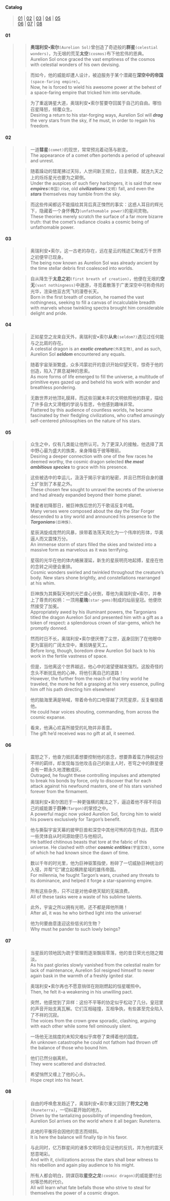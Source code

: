 #### Catalog
> [01](#01) | [02](#02) | [03](#03) | [04](#04) | [05](#05)  
> [06](#06) | [07](#07) | [08](#08)

#### 01
>> **奥瑞利安•索尔**`(Aurelion Sol)`曾创造了奇迹般的**群星**`(celestial wonders)`，为无垠的荒芜**太空**`(cosmos)`布下他宏伟的恩典。  
>> Aurelion Sol once graced the vast emptiness of the cosmos with celestial wonders of his own devising.
>
>> 而如今，他的威能却遭人设计，被迫服务于某个潜藏在**深空中的帝国**`(space-faring empire)`。  
>> Now, he is forced to wield his awesome power at the behest of a space-faring empire that tricked him into servitude.
>
>> 为了重返铸星大道，奥瑞利安•索尔誓要夺回属于自己的自由。哪怕召星降怒，倾覆众生。  
>> Desiring a return to his star-forging ways, Aurelion Sol will ***drag*** the very stars from the sky, if he must, in order to regain his freedom.
#### 02
>> 一道**彗星**`(comet)`的现世，常常预兆着动荡与剧变。  
>> The appearance of a comet often portends a period of upheaval and unrest.
>
>> 随着躁动的彗尾拂过天际，人世间新王频立，旧主俱薨，就连九天之上的烁烁星光也要为之颠倒。  
>> Under the auspices of such fiery harbingers, it is said that new ***empires***`(帝国)` rise, old ***civilizations***`(文明)` fall, and even the ***stars*** themselves may tumble from the sky.
>
>> 而这些传闻都远不能描绘其背后真正悚然的事实：这惑人耳目的辉光下，隐藏着一个身怀**伟力**`(unfathomable power)`的星间灵物。  
>> These theories merely scratch the surface of a far more bizarre truth: that the comet’s radiance cloaks a cosmic being of unfathomable power.
#### 03
>> 奥瑞利安•索尔，这一古老的存在，远在星云的残迹汇聚成万千世界之初便早已现身。  
>> The being now known as Aurelion Sol was already ancient by the time stellar debris first coalesced into worlds.
>
>> 自从降生于**太息之初**`(first breath of creation)`，他便在无垠的**空无**`(vast nothingness)`中遨游，寻觅着散落于广袤深空中可称奇伟的光华，渲染他亘古凭飞的漫卷长天。  
>> Born in the first breath of creation, he roamed the vast nothingness, seeking to fill a canvas of incalculable breadth with marvels whose twinkling spectra brought him considerable delight and pride.
#### 04
>> 正如星空之龙来自天外，奥瑞利安•索尔**从未**`(seldom?)`遇见过任何能与之比肩的存在。  
>> A celestial dragon is an ***exotic creature***`(外来生物)`, and as such, Aurelion Sol ***seldom*** encountered any equals.
>
>> 随着宇宙渐渐繁盛，众多鸿蒙初开的意识开始仰望天穹，惊奇于他的创造，陷入了屏息凝神的思索。  
>> As more forms of life emerged to fill the universe, a multitude of primitive eyes gazed up and beheld his work with wonder and breathless pondering.
>
>> 无数世界对他顶礼膜拜，而这些羽翼未丰的文明依照他的群星，描绘了许多自大又滑稽的学说与哲思，令他感到趣味非常。  
>> Flattered by this audience of countless worlds, he became fascinated by their fledgling civilizations, who crafted amusingly self-centered philosophies on the nature of his stars.
#### 05
>> 众生之中，仅有几类能让他所认可。为了更深入的接触，他选择了其中野心最为盛大的族类，亲身降临于彼等眼前。  
>> Desiring a deeper connection with one of the few races he deemed worthy, the cosmic dragon selected ***the most ambitious species*** to grace with his presence.
>
>> 这些被选中的幸运儿，汲汲于揭示宇宙的秘密，并且已然将自身的疆土扩张到了本星之外。  
>> These chosen few sought to unravel the secrets of the universe and had already expanded beyond their home planet.
>
>> 铸星者初降那日，被巨神族后世的万千歌谣反复吟唱。  
>> Many verses were composed about the day the Star Forger descended to a tiny world and announced his presence to the ***Targonians***`(巨神族)`.
>
>> 星辰涡旋成庞然的风暴，挟带着浩荡天岚化为一个伟岸的形体，华美逼人而又震悚万分。  
>> An immense storm of stars filled the skies and twisted into a massive form as marvelous as it was terrifying.
>
>> 星宿的光华在他的体内蜷展漫延，新生的星辰明亮地起搏，星座在他的念转之间便会重排。  
>> Cosmic wonders swirled and twinkled throughout the creature’s body. New stars shone brightly, and constellations rearranged at his whim.
>
>> 巨神族为其撕裂天地的光芒虔心伏倒，尊他为奥瑞利安•索尔，并奉上了尊贵的权柄：一顶用**星瑰**`(star-gems)`制成的灿丽皇冠。他便欣然接受了加冕。  
>> Appropriately awed by his illuminant powers, the Targonians titled the dragon Aurelion Sol and presented him with a gift as a token of respect: a splendorous crown of star-gems, which he promptly donned.
>
>> 然而时日不长，奥瑞利安•索尔便厌倦了尘世，返身回到了在他眼中更为富丽的广阔太空中，重拾铸星天工。  
>> Before long, though, boredom drew Aurelion Sol back to his work in the fertile vastness of space.
>
>> 但是，当他离这个世界越远，他心中的渴望便越发强烈。这股奇怪的念头不断扰乱他的心神，将他引离自己的道路！  
>> However, the further from the reach of that tiny world he traveled, the more he felt a grasping at his very essence, pulling him off his path directing him elsewhere!
>
>> 他的脑海里满是呐喊，带着命令的口吻穿越了洪荒星原，反复催挠着他。  
>> He could hear voices shouting, commanding, from across the cosmic expanse.
>
>> 看来，他满心欢喜所接受的礼物并非善意。  
>> The gift he’d received was no gift at all, it seemed.
#### 06
>> 震怒之下，他奋力抵抗着想要控制他的恶念，想要靠着蛮力挣脱这份不祥的羁绊，却发现每当他攻击自己的新主人时，苍穹之中的群星便会有一颗永久地湮散成灰。  
>> Outraged, he fought these controlling impulses and attempted to break his bonds by force, only to discover that for each attack against his newfound masters, one of his stars vanished forever from the firmament.
>
>> 奥瑞利安•索尔困厄于一种更强横的魔法之下，逼迫着他不得不将自己的威能置于**巨神**`(Targon)`的掌控之中。  
>> A powerful magic now yoked Aurelion Sol, forcing him to wield his powers exclusively for Targon’s benefit.
>
>> 他与撕裂宇宙天幕的披甲巨兽和深空中其他可怖的存在作战，而其中一些灵体自从时间源始便已与他相识。  
>> He battled chitinous beasts that tore at the fabric of this universe. He clashed with other ***cosmic entities***`(宇宙实体)`, some of which he had known since the dawn of time.
>
>> 数以千年的时光里，他为巨神驱策指使，粉碎了一切威胁巨神统治的入侵，并帮“它”建立起横跨星域的雄伟帝国。  
>> For millennia, he fought Targon’s wars, crushed any threats to its dominance, and helped it forge a star-spanning empire.
>
>> 所有这些杂务，只不过是对他卓绝天赋的无端浪费。  
>> All of these tasks were a waste of his sublime talents.
>
>> 此外，宇宙之所以拥有光明，还不都是拜他所赐！  
>> After all, it was he who birthed light into the universe!
>
>> 他为何要曲意逢迎这些低劣的生物？  
>> Why must he pander to such lowly beings?
#### 07
>> 当星辰的领地因为疏于管理而逐渐飘摇零落，他的昔日荣光也随之黯淡。  
>> As his past glories slowly vanished from the celestial realm for lack of maintenance, Aurelion Sol resigned himself to never again bask in the warmth of a freshly ignited star.
>
>> 奥瑞利安•索尔再也不愿意徜徉在刚刚燃起的恒星暖照中。  
>> Then, he felt it–a weakening in his unwilling pact.
>
>> 突然，他感觉到了异样：这份不平等的协定似乎松动了几分。皇冠里的声音开始支离瓦解。它们互相碰撞，互相争执，有些甚至完全陷入了不祥的沉寂。  
>> The voices from the crown grew sporadic, clashing, arguing with each other while some fell ominously silent.
>
>> 一场他无法揣度的未知灾难似乎席卷了束缚着他的国度。  
>> An unknown catastrophe he could not fathom had thrown off the balance of those who bound him.
>
>> 他们已然分崩离析。  
>> They were scattered and distracted.
>
>> 希望悄然又缠上了他的心头。  
>> Hope crept into his heart.
#### 08
>> 自由的呼唤愈发趋近了，奥瑞利安•索尔重又回到了**符文之地**`(Runeterra)`，一切纠葛开始的地方。  
>> Driven by the tantalizing possibility of impending freedom, Aurelion Sol arrives on the world where it all began: Runeterra.
>
>> 此地的平衡将会因他的意志而倾斜。  
>> It is here the balance will finally tip in his favor.
>
>> 与此同时，亿万群星间的诸多文明将会见证他的反抗，并为他的震天怒意喝彩。  
>> And with it, civilizations across the stars shall bear witness to his rebellion and again play audience to his might.
>
>> 所有人都会明白，阴谋窃取**星空之龙**`(cosmic dragon)`的威能要付出何等恐怖的代价。  
>> All will learn what fate befalls those who strive to steal for themselves the power of a cosmic dragon.